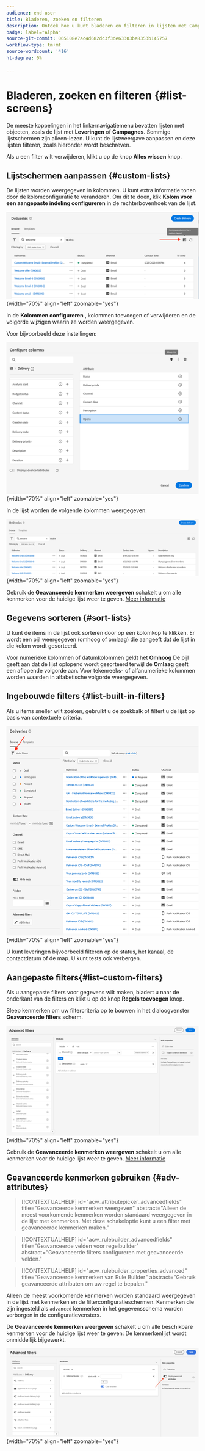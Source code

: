 ```yaml
---
audience: end-user
title: Bladeren, zoeken en filteren
description: Ontdek hoe u kunt bladeren en filteren in lijsten met Campagne Web v8
badge: label="Alpha"
source-git-commit: 065108e7ac4d682dc3f3de63303be8353b145757
workflow-type: tm+mt
source-wordcount: '416'
ht-degree: 0%

---
```



# Bladeren, zoeken en filteren {#list-screens}

De meeste koppelingen in het linkernavigatiemenu bevatten lijsten met objecten, zoals de lijst met **Leveringen** of **Campagnes**. Sommige lijstschermen zijn alleen-lezen. U kunt de lijstweergave aanpassen en deze lijsten filteren, zoals hieronder wordt beschreven.

Als u een filter wilt verwijderen, klikt u op de knop **Alles wissen** knop.

## Lijstschermen aanpassen {#custom-lists}

De lijsten worden weergegeven in kolommen. U kunt extra informatie tonen door de kolomconfiguratie te veranderen. Om dit te doen, klik **Kolom voor een aangepaste indeling configureren** in de rechterbovenhoek van de lijst.

![](assets/config-columns.png){width="70%" align="left" zoomable="yes"}

In de **Kolommen configureren** , kolommen toevoegen of verwijderen en de volgorde wijzigen waarin ze worden weergegeven.

Voor bijvoorbeeld deze instellingen:

![](assets/columns.png){width="70%" align="left" zoomable="yes"}

In de lijst worden de volgende kolommen weergegeven:

![](assets/column-sample.png){width="70%" align="left" zoomable="yes"}

Gebruik de **Geavanceerde kenmerken weergeven** schakelt u om alle kenmerken voor de huidige lijst weer te geven. [Meer informatie](#adv-attributes)

## Gegevens sorteren {#sort-lists}

U kunt de items in de lijst ook sorteren door op een kolomkop te klikken. Er wordt een pijl weergegeven (omhoog of omlaag) die aangeeft dat de lijst in die kolom wordt gesorteerd.

Voor numerieke kolommen of datumkolommen geldt het **Omhoog** De pijl geeft aan dat de lijst oplopend wordt gesorteerd terwijl de **Omlaag** geeft een aflopende volgorde aan. Voor tekenreeks- of alfanumerieke kolommen worden waarden in alfabetische volgorde weergegeven.

## Ingebouwde filters {#list-built-in-filters}

Als u items sneller wilt zoeken, gebruikt u de zoekbalk of filtert u de lijst op basis van contextuele criteria.

![](assets/filter.png){width="70%" align="left" zoomable="yes"}

U kunt leveringen bijvoorbeeld filteren op de status, het kanaal, de contactdatum of de map. U kunt tests ook verbergen.

## Aangepaste filters{#list-custom-filters}

Als u aangepaste filters voor gegevens wilt maken, bladert u naar de onderkant van de filters en klikt u op de knop **Regels toevoegen** knop.

Sleep kenmerken om uw filtercriteria op te bouwen in het dialoogvenster **Geavanceerde filters** scherm.

![](assets/custom-filter.png){width="70%" align="left" zoomable="yes"}

Gebruik de **Geavanceerde kenmerken weergeven** schakelt u om alle kenmerken voor de huidige lijst weer te geven. [Meer informatie](#adv-attributes)

## Geavanceerde kenmerken gebruiken {#adv-attributes}

>[!CONTEXTUALHELP]
>id="acw_attributepicker_advancedfields"
>title="Geavanceerde kenmerken weergeven"
>abstract="Alleen de meest voorkomende kenmerken worden standaard weergegeven in de lijst met kenmerken. Met deze schakeloptie kunt u een filter met geavanceerde kenmerken maken."

>[!CONTEXTUALHELP]
>id="acw_rulebuilder_advancedfields"
>title="Geavanceerde velden voor regelbuilder"
>abstract="Geavanceerde filters configureren met geavanceerde velden."

>[!CONTEXTUALHELP]
>id="acw_rulebuilder_properties_advanced"
>title="Geavanceerde kenmerken van Rule Builder"
>abstract="Gebruik geavanceerde attributen om uw regel te bepalen."


Alleen de meest voorkomende kenmerken worden standaard weergegeven in de lijst met kenmerken en de filterconfiguratieschermen. Kenmerken die zijn ingesteld als `advanced` kenmerken in het gegevensschema worden verborgen in de configuratievensters.

De **Geavanceerde kenmerken weergeven** schakelt u om alle beschikbare kenmerken voor de huidige lijst weer te geven: De kenmerkenlijst wordt onmiddellijk bijgewerkt.


![](assets/adv-toggle.png){width="70%" align="left" zoomable="yes"}
